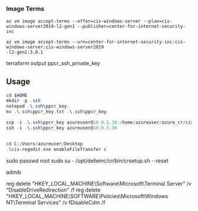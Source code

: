 ##


### Image Terms


```azcli
az vm image accept-terms --offer=cis-windows-server --plan=cis-windows-server2019-l2-gen1 --publisher=center-for-internet-security-inc
```

```azcli
az vm image accept-terms --urn=center-for-internet-security-inc:cis-windows-server:cis-windows-server2019
-l2-gen1:3.0.1
```

terraform output ppcr_ssh_private_key
## Usage

```powershell
cd $HOME
mkdir -p .ssh
notepad .\.ssh\ppcr_key.
mv .\.ssh\ppcr_key.txt .\.ssh\ppcr_key

scp -i .\.ssh\ppcr_key azureuser@10.0.5.30:/home/azureuser/azure_cr/cis-regedit.exe C:/Users/azureuser
ssh -i .\.ssh\ppcr_key azureuser@10.0.5.30


cd C:/Users/azureuser/Desktop
.\cis-regedit.exe enableFileTransfer c
```



sudo passwd root
sudo su -
/opt/dellemc/cr/bin/crsetup.sh --reset





admib

reg delete "HKEY_LOCAL_MACHINE\Software\Microsoft\Terminal Server” /v “DisableDriveRedirection"  /f
reg delete "HKEY_LOCAL_MACHINE\SOFTWARE\Policies\Microsoft\Windows NT\Terminal Services" /v fDisableCdm  /f




